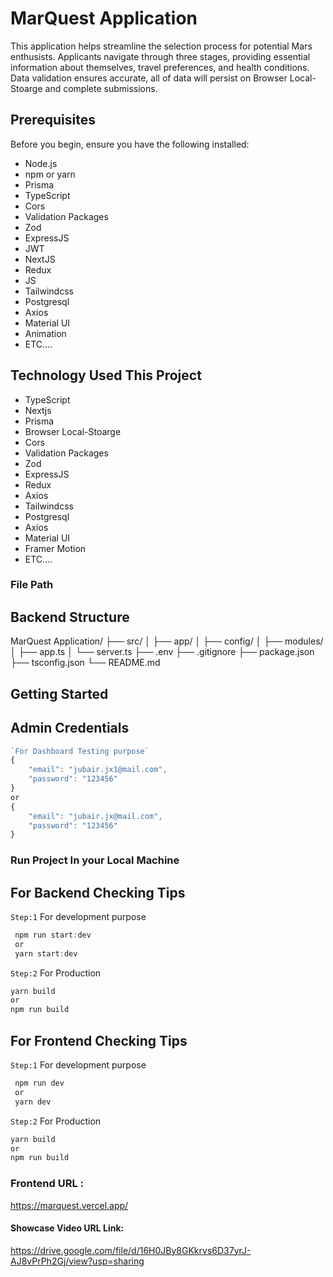 # MarQuest Application

This application helps streamline the selection process for potential Mars enthusists. Applicants navigate through three stages, providing essential information about themselves, travel preferences, and health conditions. Data validation ensures accurate, all of data will persist on Browser Local-Stoarge and complete submissions.

## Prerequisites

Before you begin, ensure you have the following installed:

- Node.js
- npm or yarn
- Prisma
- TypeScript
- Cors
- Validation Packages
- Zod
- ExpressJS
- JWT
- NextJS
- Redux
- JS
- Tailwindcss
- Postgresql
- Axios
- Material UI
- Animation
- ETC....

## Technology Used This Project

- TypeScript
- Nextjs
- Prisma
- Browser Local-Stoarge
- Cors
- Validation Packages
- Zod
- ExpressJS
- Redux
- Axios
- Tailwindcss
- Postgresql
- Axios
- Material UI
- Framer Motion
- ETC....

### File Path

## Backend Structure

MarQuest Application/
├── src/
│ ├── app/
│ ├── config/
│ ├── modules/
│ ├── app.ts
│ └── server.ts
├── .env
├── .gitignore
├── package.json
├── tsconfig.json
└── README.md

## Getting Started

## Admin Credentials

```typescript
`For Dashboard Testing purpose`
{
    "email": "jubair.jx1@mail.com",
    "password": "123456"
}
or
{
    "email": "jubair.jx@mail.com",
    "password": "123456"
}
```

### Run Project In your Local Machine

## For Backend Checking Tips

`Step:1` For development purpose

```typescript
 npm run start:dev
 or
 yarn start:dev
```

`Step:2` For Production

```typescript
yarn build
or
npm run build
```

## For Frontend Checking Tips

`Step:1` For development purpose

```typescript
 npm run dev
 or
 yarn dev
```

`Step:2` For Production

```typescript
yarn build
or
npm run build
```

### Frontend URL :

https://marquest.vercel.app/

#### Showcase Video URL Link:

https://drive.google.com/file/d/16H0JBy8GKkrvs6D37yrJ-AJ8vPrPh2Gj/view?usp=sharing
